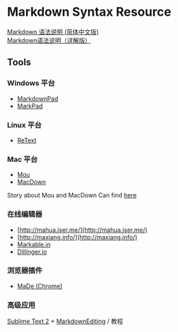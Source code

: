 # Markdown Syntax Resource
[Markdown 语法说明 (简体中文版)](http://wowubuntu.com/markdown/index.html)<br />
[Markdown语法说明（详解版）](http://www.ituring.com.cn/article/504)

## Tools
### Windows 平台
* [MarkdownPad](http://markdownpad.com/)
* [MarkPad](http://code52.org/DownmarkerWPF/)

### Linux 平台
* [ReText](http://sourceforge.net/p/retext/home/ReText/)

### Mac 平台
* [Mou](http://chenluois.com/)
* [MacDown](http://macdown.uranusjr.com/)

Story about Mou and MacDown Can find [here](http://www.jianshu.com/p/6c157af09e84)

### 在线编辑器
* [http://mahua.jser.me/](http://mahua.jser.me/)
* [http://maxiang.info/](http://maxiang.info/)
* [Markable.in](http://markable.in/)
* [Dillinger.io](http://dillinger.io/)

### 浏览器插件
* [MaDe (Chrome)](https://chrome.google.com/webstore/detail/oknndfeeopgpibecfjljjfanledpbkog)

### 高级应用
[Sublime Text 2](http://www.sublimetext.com/2) + [MarkdownEditing](http://ttscoff.github.com/MarkdownEditing/) / 教程
